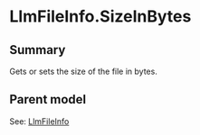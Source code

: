 # LlmFileInfo.SizeInBytes

## Summary

Gets or sets the size of the file in bytes.

## Parent model

See: [LlmFileInfo](LlmFileInfo.md)